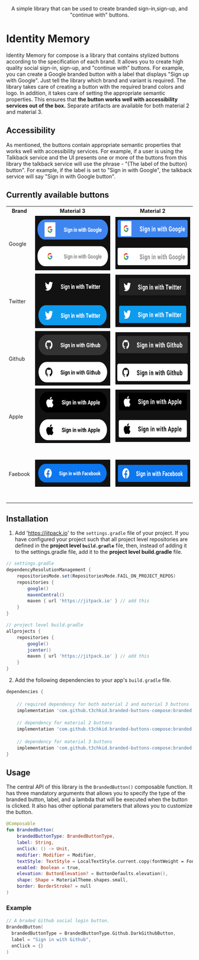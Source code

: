 
<p align = "center"> A simple library that can be used to create branded sign-in,sign-up, and "continue with" buttons. </p>

# Identity Memory
Identity Memory for compose is a library that contains stylized buttons according to the specification of each brand. It allows you to create high quality social sign-in, sign-up, and "continue with" buttons. For example, you can create a Google branded button with a label that displays "Sign up with Google". Just tell the library which brand and variant is required. The library takes care of creating a button with the required brand colors and logo. In addition, it takes care of setting the appropriate semantic properties. This ensures that **the button works well with accessibility services out of the box.** Separate artifacts are available for both material 2 and material 3. 

## Accessibility
As mentioned, the buttons contain appropriate semantic properties that works well with accessibility services. For example, if a user is using the Talkback service and the UI presents one or more of the buttons from this library the talkback service will use the phrase - "{The label of the button} button". For example, if the label is set to "Sign in with Google", the talkback service will say "Sign in with Google button".

## Currently available buttons

<table>
    <tr>
        <th> Brand </th>
        <th> Material 3 </th>
        <th> Material 2 </th> 
    <tr>
    <tr>
        <td> Google </td>
        <td  width = "273" height = "150"> <img src ="images/m3-google-buttons.png" width = "270" height = "147"></img> </td> 
        <td  width = "276" height = "144"> <img src ="images/google-buttons.png" width = "273" height = "141"></img> </td> 
    <tr>    
    <tr>
        <td> Twitter </td>
        <td  width = "273" height = "150"> <img src ="images/m3-twitter-buttons.png" width = "270" height = "147"></img> </td> 
        <td  width = "276" height = "144"> <img src ="images/twitter-buttons.png" width = "273" height = "141"></img> </td> 
    <tr>       
    <tr>
        <td> Github </td>
        <td  width = "273" height = "150"> <img src ="images/m3-github-buttons.png" width = "270" height = "147"></img> </td> 
        <td  width = "276" height = "144"> <img src ="images/github-buttons.png" width = "273" height = "141"></img> </td> 
    <tr>    
    <tr>
        <td> Apple </td>
        <td  width = "273" height = "150"> <img src ="images/m3-apple-buttons.png" width = "270" height = "147"></img> </td> 
        <td  width = "276" height = "144"> <img src ="images/apple-buttons.png" width = "273" height = "141"></img> </td> 
    <tr>  
    <tr>
        <td> Faebook </td>
        <td  width = "276" height = "144"> <img src ="images/m3-facebook-button.png" width = "301" height = "73"></img> </td> 
        <td  width = "273" height = "150"> <img src ="images/facebook-button.png" width = "301" height = "73"></img> </td> 
    <tr>     
</table>

## Installation
1. Add 'https://jitpack.io' to the ```settings.gradle``` file of your project. If you have configured your project such that all project level repositories are defined in the **project level ```build.gradle```** file, then, instead of adding it to the settings.gradle file, add it to the **project level build.gradle** file.

```groovy
// settings.gradle
dependencyResolutionManagement {
    repositoriesMode.set(RepositoriesMode.FAIL_ON_PROJECT_REPOS)
    repositories {
        google()
        mavenCentral()
        maven { url 'https://jitpack.io' } // add this
    }
}
```

```groovy
// project level build.gradle
allprojects {
    repositories {
        google()
        jcenter()
        maven { url 'https://jitpack.io' } // add this
    }
}

```

2. Add the following dependencies to your app's ```build.gradle``` file.

```groovy
dependencies {

    // required dependency for both material 2 and material 3 buttons
    implementation 'com.github.t3chkid.branded-buttons-compose:branded-buttons-core:1.0.1'
    
    // dependency for material 2 buttons
    implementation 'com.github.t3chkid.branded-buttons-compose:branded-buttons-compose-m2:1.0.1'
    
    // dependency for material 3 buttons
    implementation 'com.github.t3chkid.branded-buttons-compose:branded-buttons-compose-m3:1.0.1'
}
```

## Usage
The central API of this library is the ```BrandedButton()``` composable function. It has three mandatory arguments that allows you to specify the type of the branded button, label, and a lambda that will be executed when the button is clicked. It also has other optional parameters that allows you to customize the button.
```kotlin
@Composable
fun BrandedButton(
    brandedButtonType: BrandedButtonType,
    label: String,
    onClick: () -> Unit,
    modifier: Modifier = Modifier,
    textStyle: TextStyle = LocalTextStyle.current.copy(fontWeight = FontWeight.Bold),
    enabled: Boolean = true,
    elevation: ButtonElevation? = ButtonDefaults.elevation(),
    shape: Shape = MaterialTheme.shapes.small,
    border: BorderStroke? = null
)
```

### Example
```kotlin
// A braded Github social login button.
BrandedButton(
  brandedButtonType = BrandedButtonType.Github.DarkGithubButton,
  label = "Sign in with Github",
  onClick = {}
)
```

